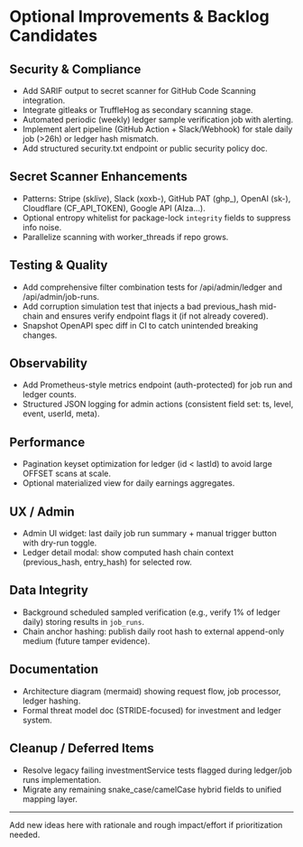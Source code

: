 # Optional Improvements & Backlog Candidates

## Security & Compliance

- Add SARIF output to secret scanner for GitHub Code Scanning integration.
- Integrate gitleaks or TruffleHog as secondary scanning stage.
- Automated periodic (weekly) ledger sample verification job with alerting.
- Implement alert pipeline (GitHub Action + Slack/Webhook) for stale daily job (>26h) or ledger hash mismatch.
- Add structured security.txt endpoint or public security policy doc.

## Secret Scanner Enhancements

- Patterns: Stripe (sk*live*), Slack (xoxb-), GitHub PAT (ghp\_), OpenAI (sk-), Cloudflare (CF_API_TOKEN), Google API (AIza...).
- Optional entropy whitelist for package-lock `integrity` fields to suppress info noise.
- Parallelize scanning with worker_threads if repo grows.

## Testing & Quality

- Add comprehensive filter combination tests for /api/admin/ledger and /api/admin/job-runs.
- Add corruption simulation test that injects a bad previous_hash mid-chain and ensures verify endpoint flags it (if not already covered).
- Snapshot OpenAPI spec diff in CI to catch unintended breaking changes.

## Observability

- Add Prometheus-style metrics endpoint (auth-protected) for job run and ledger counts.
- Structured JSON logging for admin actions (consistent field set: ts, level, event, userId, meta).

## Performance

- Pagination keyset optimization for ledger (id < lastId) to avoid large OFFSET scans at scale.
- Optional materialized view for daily earnings aggregates.

## UX / Admin

- Admin UI widget: last daily job run summary + manual trigger button with dry-run toggle.
- Ledger detail modal: show computed hash chain context (previous_hash, entry_hash) for selected row.

## Data Integrity

- Background scheduled sampled verification (e.g., verify 1% of ledger daily) storing results in `job_runs`.
- Chain anchor hashing: publish daily root hash to external append-only medium (future tamper evidence).

## Documentation

- Architecture diagram (mermaid) showing request flow, job processor, ledger hashing.
- Formal threat model doc (STRIDE-focused) for investment and ledger system.

## Cleanup / Deferred Items

- Resolve legacy failing investmentService tests flagged during ledger/job runs implementation.
- Migrate any remaining snake_case/camelCase hybrid fields to unified mapping layer.

---

Add new ideas here with rationale and rough impact/effort if prioritization needed.
